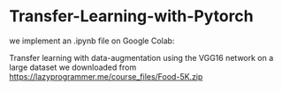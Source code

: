 # Transfer-Learning-with-Pytorch

we implement an .ipynb file on Google Colab:

Transfer learning with data-augmentation using the VGG16 network on a large dataset we downloaded from https://lazyprogrammer.me/course_files/Food-5K.zip

